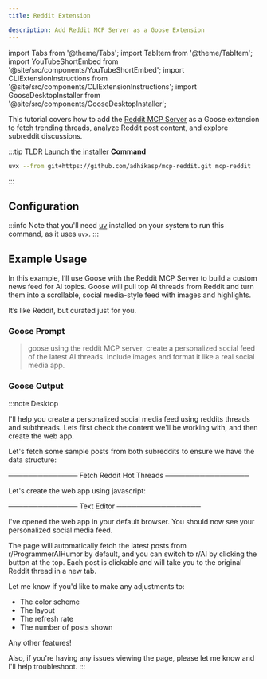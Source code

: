```yaml
---
title: Reddit Extension

description: Add Reddit MCP Server as a Goose Extension
---
```


import Tabs from '@theme/Tabs';
import TabItem from '@theme/TabItem';
import YouTubeShortEmbed from '@site/src/components/YouTubeShortEmbed';
import CLIExtensionInstructions from '@site/src/components/CLIExtensionInstructions';
import GooseDesktopInstaller from '@site/src/components/GooseDesktopInstaller';

<YouTubeShortEmbed videoUrl="https://www.youtube.com/embed/VBtFinHieHA" /> 


This tutorial covers how to add the [Reddit MCP Server](https://github.com/adhikasp/mcp-reddit) as a Goose extension to fetch trending threads, analyze Reddit post content, and explore subreddit discussions.

:::tip TLDR
<Tabs groupId="interface">
  <TabItem value="ui" label="Goose Desktop" default>
  [Launch the installer](goose://extension?cmd=uvx&arg=--from&arg=git%2Bhttps%3A%2F%2Fgithub.com%2Fadhikasp%2Fmcp-reddit.git&arg=mcp-reddit&id=reddit&name=Reddit&description=Fetch%20and%20analyze%20Reddit%20content)
  </TabItem>
  <TabItem value="cli" label="Goose CLI">
  **Command**
  ```sh
  uvx --from git+https://github.com/adhikasp/mcp-reddit.git mcp-reddit
  ```
  </TabItem>
</Tabs>
:::

## Configuration

:::info
Note that you'll need [uv](https://docs.astral.sh/uv/#installation) installed on your system to run this command, as it uses `uvx`.
:::

<Tabs groupId="interface">
  <TabItem value="ui" label="Goose Desktop" default>
    <GooseDesktopInstaller
      extensionId="reddit"
      extensionName="Reddit"
      description="Fetch and analyze Reddit content"
      command="uvx"
      args={["--from", "git+https://github.com/adhikasp/mcp-reddit.git", "mcp-reddit"]}
    />
  </TabItem>

  <TabItem value="cli" label="Goose CLI">
    <CLIExtensionInstructions
      name="Reddit MCP"
      command="uvx --from git+https://github.com/adhikasp/mcp-reddit.git mcp-reddit"
      timeout={300}
    />
  </TabItem>

</Tabs>

## Example Usage

In this example, I’ll use Goose with the Reddit MCP Server to build a custom news feed for AI topics. Goose will pull top AI threads from Reddit and turn them into a scrollable, social media-style feed with images and highlights.

It’s like Reddit, but curated just for you.

### Goose Prompt

> goose using the reddit MCP server, create a personalized social feed of the latest AI threads. Include images and format it like a real social media app.



### Goose Output

:::note Desktop

I'll help you create a personalized social media feed using reddits threads and subthreads. Lets first check the content we'll be working with, and then create the web app. 

Let's fetch some sample posts from both subreddits to ensure we have the data structure: 


──────────────  Fetch Reddit Hot Threads ─────────────────

Let's create the web app using javascript:

──────────────  Text Editor ─────────────────

I've opened the web app in your default browser. You should now see your personalized social  media feed.

The page will automatically fetch the latest posts from r/ProgrammerAIHumor by default, and you can switch to r/AI by clicking the button at the top. Each post is clickable and will take you to the original Reddit thread in a new tab.

Let me know if you'd like to make any adjustments to:

- The color scheme
- The layout
- The refresh rate
- The number of posts shown

Any other features!

Also, if you're having any issues viewing the page, please let me know and I'll help troubleshoot.
:::
